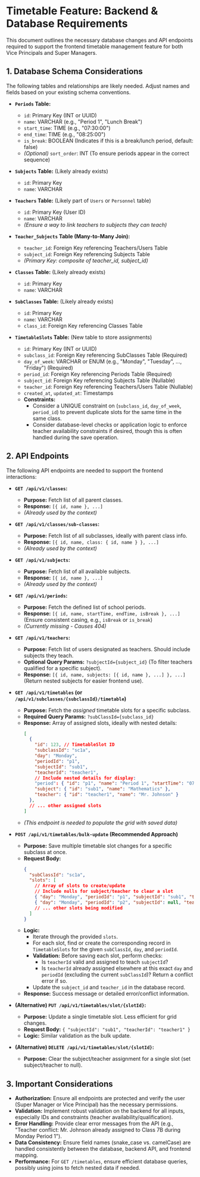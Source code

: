 # Timetable Feature: Backend & Database Requirements

This document outlines the necessary database changes and API endpoints required to support the frontend timetable management feature for both Vice Principals and Super Managers.

## 1. Database Schema Considerations

The following tables and relationships are likely needed. Adjust names and fields based on your existing schema conventions.

*   **`Periods` Table:**
    *   `id`: Primary Key (INT or UUID)
    *   `name`: VARCHAR (e.g., "Period 1", "Lunch Break")
    *   `start_time`: TIME (e.g., "07:30:00")
    *   `end_time`: TIME (e.g., "08:25:00")
    *   `is_break`: BOOLEAN (Indicates if this is a break/lunch period, default: false)
    *   *(Optional)* `sort_order`: INT (To ensure periods appear in the correct sequence)

*   **`Subjects` Table:** (Likely already exists)
    *   `id`: Primary Key
    *   `name`: VARCHAR

*   **`Teachers` Table:** (Likely part of `Users` or `Personnel` table)
    *   `id`: Primary Key (User ID)
    *   `name`: VARCHAR
    *   *(Ensure a way to link teachers to subjects they can teach)*

*   **`Teacher_Subjects` Table (Many-to-Many Join):**
    *   `teacher_id`: Foreign Key referencing Teachers/Users Table
    *   `subject_id`: Foreign Key referencing Subjects Table
    *   *(Primary Key: composite of teacher_id, subject_id)*

*   **`Classes` Table:** (Likely already exists)
    *   `id`: Primary Key
    *   `name`: VARCHAR

*   **`SubClasses` Table:** (Likely already exists)
    *   `id`: Primary Key
    *   `name`: VARCHAR
    *   `class_id`: Foreign Key referencing Classes Table

*   **`TimetableSlots` Table:** (New table to store assignments)
    *   `id`: Primary Key (INT or UUID)
    *   `subclass_id`: Foreign Key referencing SubClasses Table (Required)
    *   `day_of_week`: VARCHAR or ENUM (e.g., "Monday", "Tuesday", ..., "Friday") (Required)
    *   `period_id`: Foreign Key referencing Periods Table (Required)
    *   `subject_id`: Foreign Key referencing Subjects Table (Nullable)
    *   `teacher_id`: Foreign Key referencing Teachers/Users Table (Nullable)
    *   `created_at`, `updated_at`: Timestamps
    *   **Constraints:**
        *   Consider a UNIQUE constraint on (`subclass_id`, `day_of_week`, `period_id`) to prevent duplicate slots for the same time in the same class.
        *   Consider database-level checks or application logic to enforce teacher availability constraints if desired, though this is often handled during the save operation.

## 2. API Endpoints

The following API endpoints are needed to support the frontend interactions:

*   **`GET /api/v1/classes`:**
    *   **Purpose:** Fetch list of all parent classes.
    *   **Response:** `[{ id, name }, ...]`
    *   *(Already used by the context)*

*   **`GET /api/v1/classes/sub-classes`:**
    *   **Purpose:** Fetch list of all subclasses, ideally with parent class info.
    *   **Response:** `[{ id, name, class: { id, name } }, ...]`
    *   *(Already used by the context)*

*   **`GET /api/v1/subjects`:**
    *   **Purpose:** Fetch list of all available subjects.
    *   **Response:** `[{ id, name }, ...]`
    *   *(Already used by the context)*

*   **`GET /api/v1/periods`:**
    *   **Purpose:** Fetch the defined list of school periods.
    *   **Response:** `[{ id, name, startTime, endTime, isBreak }, ...]` (Ensure consistent casing, e.g., `isBreak` or `is_break`)
    *   *(Currently missing - Causes 404)*

*   **`GET /api/v1/teachers`:**
    *   **Purpose:** Fetch list of users designated as teachers. Should include subjects they teach.
    *   **Optional Query Params:** `?subjectId={subject_id}` (To filter teachers qualified for a specific subject).
    *   **Response:** `[{ id, name, subjects: [{ id, name }, ...] }, ...]` (Return nested subjects for easier frontend use).

*   **`GET /api/v1/timetables` (or `/api/v1/subclasses/{subclassId}/timetable`)**
    *   **Purpose:** Fetch the *assigned* timetable slots for a specific subclass.
    *   **Required Query Params:** `?subClassId={subclass_id}`
    *   **Response:** Array of assigned slots, ideally with nested details:
        ```json
        [
          {
            "id": 123, // TimetableSlot ID
            "subclassId": "sc1a",
            "day": "Monday",
            "periodId": "p1",
            "subjectId": "sub1",
            "teacherId": "teacher1",
            // Include nested details for display:
            "period": { "id": "p1", "name": "Period 1", "startTime": "07:30", ... },
            "subject": { "id": "sub1", "name": "Mathematics" },
            "teacher": { "id": "teacher1", "name": "Mr. Johnson" }
          },
          // ... other assigned slots
        ]
        ```
    *   *(This endpoint is needed to populate the grid with saved data)*

*   **`POST /api/v1/timetables/bulk-update` (Recommended Approach)**
    *   **Purpose:** Save multiple timetable slot changes for a specific subclass at once.
    *   **Request Body:**
        ```json
        {
          "subClassId": "sc1a",
          "slots": [
            // Array of slots to create/update
            // Include nulls for subject/teacher to clear a slot
            { "day": "Monday", "periodId": "p1", "subjectId": "sub1", "teacherId": "teacher1" },
            { "day": "Monday", "periodId": "p2", "subjectId": null, "teacherId": null },
            // ... other slots being modified
          ]
        }
        ```
    *   **Logic:**
        *   Iterate through the provided `slots`.
        *   For each slot, find or create the corresponding record in `TimetableSlots` for the given `subClassId`, `day`, and `periodId`.
        *   **Validation:** Before saving each slot, perform checks:
            *   Is `teacherId` valid and assigned to teach `subjectId`?
            *   Is `teacherId` already assigned elsewhere at this exact `day` and `periodId` (excluding the current `subClassId`)? Return a conflict error if so.
        *   Update the `subject_id` and `teacher_id` in the database record.
    *   **Response:** Success message or detailed error/conflict information.

*   **(Alternative) `PUT /api/v1/timetables/slot/{slotId}`:**
    *   **Purpose:** Update a single timetable slot. Less efficient for grid changes.
    *   **Request Body:** `{ "subjectId": "sub1", "teacherId": "teacher1" }`
    *   **Logic:** Similar validation as the bulk update.

*   **(Alternative) `DELETE /api/v1/timetables/slot/{slotId}`:**
    *   **Purpose:** Clear the subject/teacher assignment for a single slot (set subject/teacher to null).

## 3. Important Considerations

*   **Authorization:** Ensure all endpoints are protected and verify the user (Super Manager or Vice Principal) has the necessary permissions.
*   **Validation:** Implement robust validation on the backend for all inputs, especially IDs and constraints (teacher availability/qualification).
*   **Error Handling:** Provide clear error messages from the API (e.g., "Teacher conflict: Mr. Johnson already assigned to Class 7B during Monday Period 1").
*   **Data Consistency:** Ensure field names (snake_case vs. camelCase) are handled consistently between the database, backend API, and frontend mapping.
*   **Performance:** For `GET /timetables`, ensure efficient database queries, possibly using joins to fetch nested data if needed. 